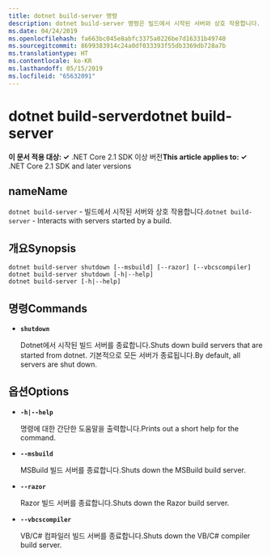 ```yaml
---
title: dotnet build-server 명령
description: dotnet build-server 명령은 빌드에서 시작된 서버와 상호 작용합니다.
ms.date: 04/24/2019
ms.openlocfilehash: fa663bc045e8abfc3375a0226be7d16331b49740
ms.sourcegitcommit: 8699383914c24a0df033393f55db3369db728a7b
ms.translationtype: HT
ms.contentlocale: ko-KR
ms.lasthandoff: 05/15/2019
ms.locfileid: "65632091"
---
```

# <a name="dotnet-build-server"></a><span data-ttu-id="e9f21-103">dotnet build-server</span><span class="sxs-lookup"><span data-stu-id="e9f21-103">dotnet build-server</span></span>

<span data-ttu-id="e9f21-104">**이 문서 적용 대상: ✓** .NET Core 2.1 SDK 이상 버전</span><span class="sxs-lookup"><span data-stu-id="e9f21-104">**This article applies to: ✓** .NET Core 2.1 SDK and later versions</span></span>

<!-- todo: uncomment when all CLI commands are reviewed
[!INCLUDE [topic-appliesto-net-core-21plus](../../../includes/topic-appliesto-net-core-21plus.md)]
-->

## <a name="name"></a><span data-ttu-id="e9f21-105">name</span><span class="sxs-lookup"><span data-stu-id="e9f21-105">Name</span></span>

<span data-ttu-id="e9f21-106">`dotnet build-server` - 빌드에서 시작된 서버와 상호 작용합니다.</span><span class="sxs-lookup"><span data-stu-id="e9f21-106">`dotnet build-server` - Interacts with servers started by a build.</span></span>

## <a name="synopsis"></a><span data-ttu-id="e9f21-107">개요</span><span class="sxs-lookup"><span data-stu-id="e9f21-107">Synopsis</span></span>

```
dotnet build-server shutdown [--msbuild] [--razor] [--vbcscompiler]
dotnet build-server shutdown [-h|--help]
dotnet build-server [-h|--help]
```

## <a name="commands"></a><span data-ttu-id="e9f21-108">명령</span><span class="sxs-lookup"><span data-stu-id="e9f21-108">Commands</span></span>

* **`shutdown`**

  <span data-ttu-id="e9f21-109">Dotnet에서 시작된 빌드 서버를 종료합니다.</span><span class="sxs-lookup"><span data-stu-id="e9f21-109">Shuts down build servers that are started from dotnet.</span></span> <span data-ttu-id="e9f21-110">기본적으로 모든 서버가 종료됩니다.</span><span class="sxs-lookup"><span data-stu-id="e9f21-110">By default, all servers are shut down.</span></span>

## <a name="options"></a><span data-ttu-id="e9f21-111">옵션</span><span class="sxs-lookup"><span data-stu-id="e9f21-111">Options</span></span>

* **`-h|--help`**

  <span data-ttu-id="e9f21-112">명령에 대한 간단한 도움말을 출력합니다.</span><span class="sxs-lookup"><span data-stu-id="e9f21-112">Prints out a short help for the command.</span></span>

* **`--msbuild`**

  <span data-ttu-id="e9f21-113">MSBuild 빌드 서버를 종료합니다.</span><span class="sxs-lookup"><span data-stu-id="e9f21-113">Shuts down the MSBuild build server.</span></span>

* **`--razor`**

  <span data-ttu-id="e9f21-114">Razor 빌드 서버를 종료합니다.</span><span class="sxs-lookup"><span data-stu-id="e9f21-114">Shuts down the Razor build server.</span></span>

* **`--vbcscompiler`**

  <span data-ttu-id="e9f21-115">VB/C# 컴파일러 빌드 서버를 종료합니다.</span><span class="sxs-lookup"><span data-stu-id="e9f21-115">Shuts down the VB/C# compiler build server.</span></span>
